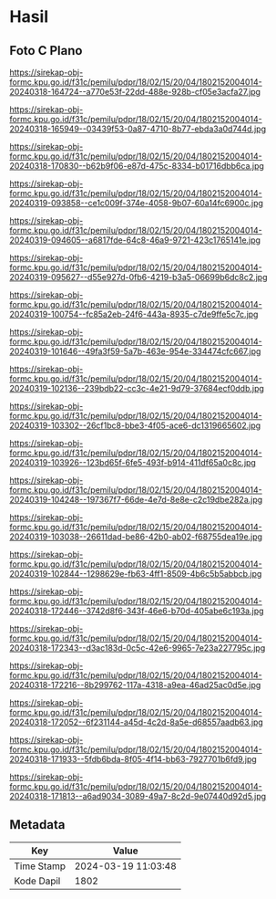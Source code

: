 # Hasil

## Foto C Plano

https://sirekap-obj-formc.kpu.go.id/f31c/pemilu/pdpr/18/02/15/20/04/1802152004014-20240318-164724--a770e53f-22dd-488e-928b-cf05e3acfa27.jpg

https://sirekap-obj-formc.kpu.go.id/f31c/pemilu/pdpr/18/02/15/20/04/1802152004014-20240318-165949--03439f53-0a87-4710-8b77-ebda3a0d744d.jpg

https://sirekap-obj-formc.kpu.go.id/f31c/pemilu/pdpr/18/02/15/20/04/1802152004014-20240318-170830--b62b9f06-e87d-475c-8334-b01716dbb6ca.jpg

https://sirekap-obj-formc.kpu.go.id/f31c/pemilu/pdpr/18/02/15/20/04/1802152004014-20240319-093858--ce1c009f-374e-4058-9b07-60a14fc6900c.jpg

https://sirekap-obj-formc.kpu.go.id/f31c/pemilu/pdpr/18/02/15/20/04/1802152004014-20240319-094605--a6817fde-64c8-46a9-9721-423c1765141e.jpg

https://sirekap-obj-formc.kpu.go.id/f31c/pemilu/pdpr/18/02/15/20/04/1802152004014-20240319-095627--d55e927d-0fb6-4219-b3a5-06699b6dc8c2.jpg

https://sirekap-obj-formc.kpu.go.id/f31c/pemilu/pdpr/18/02/15/20/04/1802152004014-20240319-100754--fc85a2eb-24f6-443a-8935-c7de9ffe5c7c.jpg

https://sirekap-obj-formc.kpu.go.id/f31c/pemilu/pdpr/18/02/15/20/04/1802152004014-20240319-101646--49fa3f59-5a7b-463e-954e-334474cfc667.jpg

https://sirekap-obj-formc.kpu.go.id/f31c/pemilu/pdpr/18/02/15/20/04/1802152004014-20240319-102136--239bdb22-cc3c-4e21-9d79-37684ecf0ddb.jpg

https://sirekap-obj-formc.kpu.go.id/f31c/pemilu/pdpr/18/02/15/20/04/1802152004014-20240319-103302--26cf1bc8-bbe3-4f05-ace6-dc1319665602.jpg

https://sirekap-obj-formc.kpu.go.id/f31c/pemilu/pdpr/18/02/15/20/04/1802152004014-20240319-103926--123bd65f-6fe5-493f-b914-411df65a0c8c.jpg

https://sirekap-obj-formc.kpu.go.id/f31c/pemilu/pdpr/18/02/15/20/04/1802152004014-20240319-104248--197367f7-66de-4e7d-8e8e-c2c19dbe282a.jpg

https://sirekap-obj-formc.kpu.go.id/f31c/pemilu/pdpr/18/02/15/20/04/1802152004014-20240319-103038--26611dad-be86-42b0-ab02-f68755dea19e.jpg

https://sirekap-obj-formc.kpu.go.id/f31c/pemilu/pdpr/18/02/15/20/04/1802152004014-20240319-102844--1298629e-fb63-4ff1-8509-4b6c5b5abbcb.jpg

https://sirekap-obj-formc.kpu.go.id/f31c/pemilu/pdpr/18/02/15/20/04/1802152004014-20240318-172446--3742d8f6-343f-46e6-b70d-405abe6c193a.jpg

https://sirekap-obj-formc.kpu.go.id/f31c/pemilu/pdpr/18/02/15/20/04/1802152004014-20240318-172343--d3ac183d-0c5c-42e6-9965-7e23a227795c.jpg

https://sirekap-obj-formc.kpu.go.id/f31c/pemilu/pdpr/18/02/15/20/04/1802152004014-20240318-172216--8b299762-117a-4318-a9ea-46ad25ac0d5e.jpg

https://sirekap-obj-formc.kpu.go.id/f31c/pemilu/pdpr/18/02/15/20/04/1802152004014-20240318-172052--6f231144-a45d-4c2d-8a5e-d68557aadb63.jpg

https://sirekap-obj-formc.kpu.go.id/f31c/pemilu/pdpr/18/02/15/20/04/1802152004014-20240318-171933--5fdb6bda-8f05-4f14-bb63-7927701b6fd9.jpg

https://sirekap-obj-formc.kpu.go.id/f31c/pemilu/pdpr/18/02/15/20/04/1802152004014-20240318-171813--a6ad9034-3089-49a7-8c2d-9e07440d92d5.jpg


## Metadata

| Key        | Value               |
| ---------- | ------------------- |
| Time Stamp | 2024-03-19 11:03:48 |
| Kode Dapil | 1802                |




